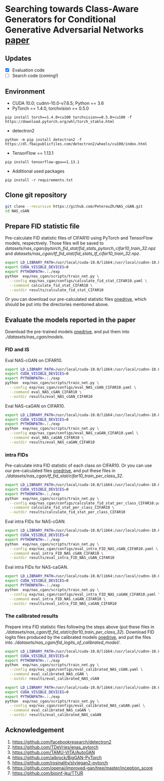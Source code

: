 # Searching towards Class-Aware Generators for Conditional Generative Adversarial Networks [paper]() 

## Updates

- [x] Evaluation code
- [ ] Search code (coming!)

## Environment 

* CUDA 10.0; cudnn-10.0-v7.6.5; Python == 3.6
* PyTorch == 1.4.0, torchvision == 0.5.0
```
pip install torch==1.4.0+cu100 torchvision==0.5.0+cu100 -f https://download.pytorch.org/whl/torch_stable.html
```
* detectron2
```
python -m pip install detectron2 -f https://dl.fbaipublicfiles.com/detectron2/wheels/cu100/index.html
```
* TensorFlow == 1.13.1
```
pip install tensorflow-gpu==1.13.1
```
* Additional used packages
```
pip install -r requirements.txt
```

## Clone git repository
```bash
git clone --recursive https://github.com/PeterouZh/NAS_cGAN.git
cd NAS_cGAN
```

## Prepare FID statistic file

Pre-calculate FID statistic files of CIFAR10 using PyTorch and TensorFlow models, respectively. 
Those files will be saved to *datasets/nas_cgan/pytorch_fid_stat/fid_stats_pytorch_cifar10_train_32.npz* and 
*datasets/nas_cgan/tf_fid_stat/fid_stats_tf_cifar10_train_32.npz*.
 
```bash
export LD_LIBRARY_PATH=/usr/local/cuda-10.0/lib64:/usr/local/cudnn-10.0-v7.6.5.32/lib64:$LD_LIBRARY_PATH
export CUDA_VISIBLE_DEVICES=0
export PYTHONPATH=.:./exp
python 	exp/nas_cgan/scripts/train_net.py \
  --config exp/nas_cgan/configs/calculate_fid_stat_CIFAR10.yaml \
  --command calculate_fid_stat_CIFAR10 \
  --outdir results/calculate_fid_stat_CIFAR10
```

Or you can download our pre-calculated statistic files [onedrive](https://sjtueducn-my.sharepoint.com/:f:/g/personal/zhoupengcv_sjtu_edu_cn/EuR9yg6MUzpGr3H7RGQdEUQBnXz5qMpfL-tKNTvg-t4_XA?e=CGFZ42),
which should be put into the directories mentioned above.

## Evaluate the models reported in the paper

Download the pre-trained models [onedrive](https://sjtueducn-my.sharepoint.com/:f:/g/personal/zhoupengcv_sjtu_edu_cn/EsokPqpwPMhPi8IjPh8WQBoBQF9S1iunCj-EdpawvjyyHQ?e=owFvIe), 
and put them into *./datasets/nas_cgan/models*.
### FID and IS
Eval NAS-cGAN on CIFAR10.
```bash
export LD_LIBRARY_PATH=/usr/local/cuda-10.0/lib64:/usr/local/cudnn-10.0-v7.6.5.32/lib64:$LD_LIBRARY_PATH
export CUDA_VISIBLE_DEVICES=0
export PYTHONPATH=.:./exp
python 	exp/nas_cgan/scripts/train_net.py \
  --config exp/nas_cgan/configs/eval_NAS_cGAN_CIFAR10.yaml \
  --command eval_NAS_cGAN_CIFAR10 \
  --outdir results/eval_NAS_cGAN_CIFAR10
```

Eval NAS-caGAN on CIFAR10.
```bash
export LD_LIBRARY_PATH=/usr/local/cuda-10.0/lib64:/usr/local/cudnn-10.0-v7.6.5.32/lib64:$LD_LIBRARY_PATH
export CUDA_VISIBLE_DEVICES=0
export PYTHONPATH=.:./exp
python 	exp/nas_cgan/scripts/train_net.py \
  --config exp/nas_cgan/configs/eval_NAS_caGAN_CIFAR10.yaml \
  --command eval_NAS_caGAN_CIFAR10 \
  --outdir results/eval_NAS_caGAN_CIFAR10
```

### intra FIDs

Pre-calculate intra FID statistic of each class on CIFAR10. 
Or you can use our pre-calculated files [onedrive](https://sjtueducn-my.sharepoint.com/:f:/g/personal/zhoupengcv_sjtu_edu_cn/EhWbm-z9lLJDpcZ5KuqmfO0Bd5ak80J5QBT_G3y6zkYdEw?e=PR3VEF),
and put these files in *./datasets/nas_cgan/tf_fid_stat/cifar10_train_per_class_32*.
```bash
export LD_LIBRARY_PATH=/usr/local/cuda-10.0/lib64:/usr/local/cudnn-10.0-v7.6.5.32/lib64:$LD_LIBRARY_PATH
export CUDA_VISIBLE_DEVICES=0
export PYTHONPATH=.:./exp
python 	exp/nas_cgan/scripts/train_net.py \
  --config exp/nas_cgan/configs/calculate_fid_stat_per_class_CIFAR10.yaml \
  --command calculate_fid_stat_per_class_CIFAR10 \
  --outdir results/calculate_fid_stat_per_class_CIFAR10
``` 

Eval intra FIDs for NAS-cGAN.
```bash
export LD_LIBRARY_PATH=/usr/local/cuda-10.0/lib64:/usr/local/cudnn-10.0-v7.6.5.32/lib64:$LD_LIBRARY_PATH
export CUDA_VISIBLE_DEVICES=0
export PYTHONPATH=.:./exp
python 	exp/nas_cgan/scripts/train_net.py \
  --config exp/nas_cgan/configs/eval_intra_FID_NAS_cGAN_CIFAR10.yaml \
  --command eval_intra_FID_NAS_cGAN_CIFAR10 \
  --outdir results/eval_intra_FID_NAS_cGAN_CIFAR10
```

Eval intra FIDs for NAS-caGAN.
```bash
export LD_LIBRARY_PATH=/usr/local/cuda-10.0/lib64:/usr/local/cudnn-10.0-v7.6.5.32/lib64:$LD_LIBRARY_PATH
export CUDA_VISIBLE_DEVICES=0
export PYTHONPATH=.:./exp
python 	exp/nas_cgan/scripts/train_net.py \
  --config exp/nas_cgan/configs/eval_intra_FID_NAS_caGAN_CIFAR10.yaml \
  --command eval_intra_FID_NAS_caGAN_CIFAR10 \
  --outdir results/eval_intra_FID_NAS_caGAN_CIFAR10
```

### The calibrated results

Prepare intra FID statistic files following the steps above (put these files in *./datasets/nas_cgan/tf_fid_stat/cifar10_train_per_class_32*).
Download FID logits files produced by the calibrated models [onedrive](https://sjtueducn-my.sharepoint.com/:f:/g/personal/zhoupengcv_sjtu_edu_cn/ElDGDTDcfe9JnYV4sfsFRPwBpgA4UZZDrHKv80F3aZy3JQ?e=YIFdgP),
and put the files into *./datasets/nas_cgan/fid_logits_of_calibrated_model/*.

```bash
export LD_LIBRARY_PATH=/usr/local/cuda-10.0/lib64:/usr/local/cudnn-10.0-v7.6.5.32/lib64:$LD_LIBRARY_PATH
export CUDA_VISIBLE_DEVICES=0
export PYTHONPATH=.:./exp
python 	exp/nas_cgan/scripts/train_net.py \
  --config exp/nas_cgan/configs/eval_calibrated_NAS_cGAN.yaml \
  --command eval_calibrated_NAS_cGAN \
  --outdir results/eval_calibrated_NAS_cGAN
```

```bash
export LD_LIBRARY_PATH=/usr/local/cuda-10.0/lib64:/usr/local/cudnn-10.0-v7.6.5.32/lib64:$LD_LIBRARY_PATH
export CUDA_VISIBLE_DEVICES=0
export PYTHONPATH=.:./exp
python 	exp/nas_cgan/scripts/train_net.py \
  --config exp/nas_cgan/configs/eval_calibrated_NAS_caGAN.yaml \
  --command eval_calibrated_NAS_caGAN \
  --outdir results/eval_calibrated_NAS_caGAN
```

## Acknowledgement

1. https://github.com/facebookresearch/detectron2
1. https://github.com/TDeVries/enas_pytorch
1. https://github.com/TAMU-VITA/AutoGAN
1. https://github.com/ajbrock/BigGAN-PyTorch
1. https://github.com/rosinality/stylegan2-pytorch
1. https://github.com/openai/improved-gan/tree/master/inception_score
1. https://github.com/bioinf-jku/TTUR

